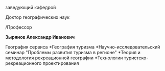 заведующий кафедрой

Доктор географических наук

/Профессор

**Зырянов Александр Иванович**

География сервиса
	*География туризма
	*Научно-исследовательский семинар "Проблемы развития туризма в регионе"
	*Теория и методология рекреационной географии
	*Технологии туристско-рекреационного проектирования